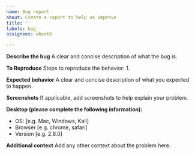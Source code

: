 ```yaml
---
name: Bug report
about: Create a report to help us improve
title: ''
labels: bug
assignees: wbooth

---
```


**Describe the bug**
A clear and concise description of what the bug is.

**To Reproduce**
Steps to reproduce the behavior:
1. 

**Expected behavior**
A clear and concise description of what you expected to happen.

**Screenshots**
If applicable, add screenshots to help explain your problem.

**Desktop (please complete the following information):**
 - OS: [e.g. Mac, Windows, Kali]
 - Browser [e.g. chrome, safari]
 - Version [e.g. 2.8.0]

**Additional context**
Add any other context about the problem here.
